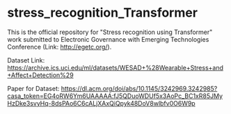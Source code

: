 # stress_recognition_Transformer

This is the official repository for "Stress recognition using Transformer" work submitted to Electronic Governance with Emerging Technologies Conference 
(Link: http://egetc.org/).


Dataset Link: https://archive.ics.uci.edu/ml/datasets/WESAD+%28Wearable+Stress+and+Affect+Detection%29

Paper for Dataset: https://dl.acm.org/doi/abs/10.1145/3242969.3242985?casa_token=EG4oRW6Ym6UAAAAA:fJ5QDuoWDUf5x3AoPc_BC1xR85JMyHzDke3svyHq-8dsPAo6C6cALjXAxQiQpyk48DoV8wlbfv0O6W9p
